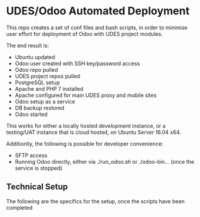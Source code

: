 # UDES/Odoo Automated Deployment
This repo creates a set of conf files and bash scripts, in order to minimise user effort for deployment of Odoo with UDES project modules.

The end result is:
- Ubuntu updated
- Odoo user created with SSH key/password access
- Odoo repo pulled
- UDES project repos pulled
- PostgreSQL setup
- Apache and PHP 7 installed
- Apache configured for main UDES proxy and mobile sites
- Odoo setup as a service
- DB backup restored
- Odoo started

This works for either a locally hosted development instance, or a testing/UAT instance that is cloud hosted, on Ubuntu Server 16.04 x64.

Additionlly, the following is possible for developer convenience:
- SFTP access
- Running Odoo directly, either via ./run_odoo.sh or ./odoo-bin... (once the service is stopped)

## Technical Setup
The following are the specifics for the setup, once the scripts have been completed

